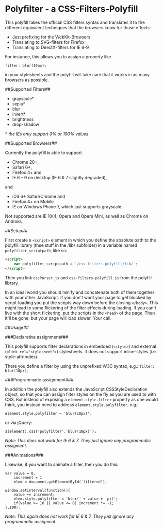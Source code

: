 Polyfilter - a CSS-Filters-Polyfill
===================================

This polyfill takes the official CSS filters syntax and translates it to the different equivalent techniques that the browsers know for those effects:

* Just prefixing for the WebKit-Browsers
* Translating to SVG-filters for Firefox
* Translating to DirectX-filters for IE 6-9

For instance, this allows you to assign a property like 

`filter: blur(10px);`

in your stylesheets and the polyfill will take care that it works in as many browsers as possible.

##Supported Filters##

* grayscale*
* sepia*
* blur
* invert*
* brightness
* drop-shadow

\* _the IEs only support 0% or 100% values_

##Supported Browsers##

Currently the polyfill is able to support

* Chrome 20+, 
* Safari 6+, 
* Firefox 4+ and 
* IE 6 - 9 on desktop (IE 6 & 7 slightly degraded), 

and 

* iOS 6+ Safari/Chrome and 
* Firefox 4+ on Mobile
* IE on Windows Phone 7, which just supports grayscale.

Not supported are IE 10(!), Opera and Opera Mini, as well as Chrome on Android.

##Setup##

First create a `<script>` element in which you define the absolute path to the polyfill library (thse stuff in the /lib/ subfolder) in a variable named `polyfilter_scriptpath`, like so:  

```html
<script>  
	var polyfilter_scriptpath = '/css-filters-polyfill/lib/';  
</script>
```

Then you link `cssParser.js` and `css-filters-polyfill.js` from the polyfill library. 

In an ideal world you should minify and concatenate both of them together with your other JavaScript. If you don't want your page to get blocked by script-loading you put the scripts way down before the closing `</body>`. This might lead to some flickering of the filter effects during loading. If you can't live with the short flickering, put the scripts in the `<head>` of the page. Then it'll be gone, but your page will load slower. Your call.

##Usage##

###Declarative assignment###

This polyfill supports filter declarations in embedded (`<style>`) and external (`<link rel="stylesheet">`) stylesheets. It does not support inline-styles (i.e. style-attributes).

There you define a filter by using the unprefixed W3C syntax, e.g.: `filter: blur(10px);`

###Programmatic assignment###

In addition the polyfill also extends the JavaScript CSSStyleDeclaration object, so that you can assign filter styles on the fly as you are used to with CSS. But instead of exposing a `element.style.filter` property as one would think, you instead need to address `element.style.polyfilter`, e.g.:

`element.style.polyfilter = 'blur(10px)';`

or via jQuery:

`$(element).css('polyfilter','blur(10px)');`

_Note: This does not work for IE 6 & 7. They just ignore any programmatic assigment._

###Animations###

Likewise, if you want to animate a filter, then you do this:

```javscript
var value = 0,   
    increment = 1  
    elem = document.getElementById('filtered');

window.setInterval(function(){  
    value += increment;  
    elem.style.polyfilter = 'blur(' + value + 'px)';  
    if(value >= 10 || value <= 0) increment *= -1;  
},100);
```

_Note: This again does not work for IE 6 & 7. They just ignore any programmatic assigment._

